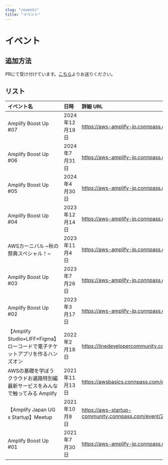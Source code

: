 ```yaml
---
slug: "/events"
title: "イベント"
---
```


# イベント

## 追加方法

PRにて受け付けています。[こちら](https://github.com/aws-amplify-jp/aws-amplify-jp.github.io)よりお送りください。

## リスト

| イベント名           | 日時               | 詳細 URL                                          |
| :------------------- | :----------------- | :------------------------------------------------ |
| Amplify Boost Up #07 | 2024年12月19日 | https://aws-amplify-jp.connpass.com/event/334686/ |
| Amplify Boost Up #06 | 2024年7月31日 | https://aws-amplify-jp.connpass.com/event/321534/ |
| Amplify Boost Up #05 | 2024年4月30日 | https://aws-amplify-jp.connpass.com/event/312975/ |
| Amplify Boost Up #04 | 2023年12月14日 | https://aws-amplify-jp.connpass.com/event/300944/ |
| AWSカーニバル \~秋の祭典スペシャル！\~ | 2023年11月4日 | https://aws-amplify-jp.connpass.com/event/296406/ |
| Amplify Boost Up #03 | 2023年7月26日 | https://aws-amplify-jp.connpass.com/event/284533/ |
| Amplify Boost Up #02 | 2023年3月17日 | https://aws-amplify-jp.connpass.com/event/273121/ |
|【Amplify Studio×LIFF×Figma】ローコードで電子チケットアプリを作るハンズオン| 2022年2月18日 | https://linedevelopercommunity.connpass.com/event/237286/ |
|AWSの基礎を学ぼう クラウドお遍路特別編 最新サービスをみんなで触ってみる Amplify | 2021年11月13日 | https://awsbasics.connpass.com/event/227711/ |
|【Amplify Japan UG x Startup】Meetup | 2021年10月8日 | https://aws-startup-community.connpass.com/event/221176/ |
| Amplify Boost Up #01 | 2021年7月30日 | https://aws-amplify-jp.connpass.com/event/217715/ |
